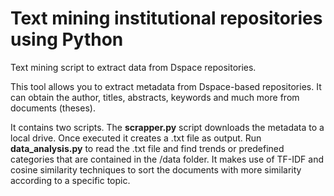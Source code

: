 # Text mining institutional repositories using Python

Text mining script to extract data from Dspace repositories.


This tool allows you to extract metadata from Dspace-based repositories.  It can obtain the author, titles, abstracts, keywords and much more from documents (theses).

It contains two scripts. The **scrapper.py** script downloads the metadata to a local drive. Once executed it creates a .txt file as output. Run **data_analysis.py** to read the .txt file and find trends or predefined categories that are contained in the /data folder.  It makes use of TF-IDF and cosine similarity techniques to sort the documents with more similarity according to a specific topic.
